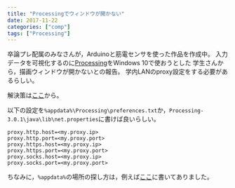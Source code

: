 ```yaml
---
title: "Processingでウィンドウが開かない"
date: 2017-11-22
categories: ["comp"]
tags: ["Processing"]
---
```


卒論プレ配属のみなさんが，Arduinoと筋電センサを使った作品を作成中。
入力データを可視化するのに[Processing](https://processing.org/)をWindows 10で使おうとした
学生さんから，描画ウィンドウが開かないとの報告。
学内LANのproxy設定をする必要があるらしい。

<!--more-->

解決策は[ここ](https://forum.processing.org/two/discussion/12578/sketches-not-running)から。

以下の設定を`%appdata%\Processing\preferences.txt`か，`Processing-3.0.1\java\lib\net.properties`に書けば良いらしい。
```
proxy.http.host=<my.proxy.ip>
proxy.http.port=<my.proxy.port>
proxy.https.host=<my.proxy.ip>
proxy.https.port=<my.proxy.port>
proxy.socks.host=<my.proxy.ip>
proxy.socks.port=<my.proxy.port>
```

ちなみに，`%appdata%`の場所の探し方は，例えば[ここ](http://www.jaskun.com/windows10/win10-appdata/)に書いてありました。